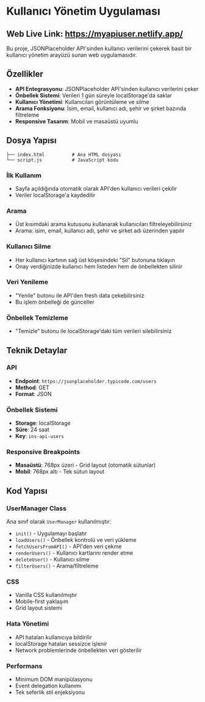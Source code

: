 # Kullanıcı Yönetim Uygulaması

## Web Live Link: https://myapiuser.netlify.app/

Bu proje, JSONPlaceholder API'sinden kullanıcı verilerini çekerek basit bir kullanıcı yönetim arayüzü sunan web uygulamasıdır.

## Özellikler

- **API Entegrasyonu**: JSONPlaceholder API'sinden kullanıcı verilerini çeker
- **Önbellek Sistemi**: Verileri 1 gün süreyle localStorage'da saklar
- **Kullanıcı Yönetimi**: Kullanıcıları görüntüleme ve silme
- **Arama Fonksiyonu**: İsim, email, kullanıcı adı, şehir ve şirket bazında filtreleme
- **Responsive Tasarım**: Mobil ve masaüstü uyumlu

## Dosya Yapısı

```
├── index.html          # Ana HTML dosyası
└── script.js           # JavaScript kodu
```

### İlk Kullanım
- Sayfa açıldığında otomatik olarak API'den kullanıcı verileri çekilir
- Veriler localStorage'a kaydedilir

### Arama
- Üst kısımdaki arama kutusunu kullanarak kullanıcıları filtreleyebilirsiniz
- Arama: isim, email, kullanıcı adı, şehir ve şirket adı üzerinden yapılır

### Kullanıcı Silme
- Her kullanıcı kartının sağ üst köşesindeki "Sil" butonuna tıklayın
- Onay verdiğinizde kullanıcı hem listeden hem de önbellekten silinir

### Veri Yenileme
- "Yenile" butonu ile API'den fresh data çekebilirsiniz
- Bu işlem önbelleği de günceller

### Önbellek Temizleme
- "Temizle" butonu ile localStorage'daki tüm verileri silebilirsiniz

## Teknik Detaylar

### API
- **Endpoint**: `https://jsonplaceholder.typicode.com/users`
- **Method**: GET
- **Format**: JSON

### Önbellek Sistemi
- **Storage**: localStorage
- **Süre**: 24 saat
- **Key**: `ins-api-users`

### Responsive Breakpoints
- **Masaüstü**: 768px üzeri - Grid layout (otomatik sütunlar)
- **Mobil**: 768px altı - Tek sütun layout

## Kod Yapısı

### UserManager Class
Ana sınıf olarak `UserManager` kullanılmıştır:

- `init()` - Uygulamayı başlatır
- `loadUsers()` - Önbellek kontrolü ve veri yükleme
- `fetchUsersFromAPI()` - API'den veri çekme
- `renderUsers()` - Kullanıcı kartlarını render etme
- `deleteUser()` - Kullanıcı silme
- `filterUsers()` - Arama/filtreleme

### CSS
- Vanilla CSS kullanılmıştır
- Mobile-first yaklaşım
- Grid layout sistemi

### Hata Yönetimi
- API hataları kullanıcıya bildirilir
- localStorage hataları sessizce işlenir
- Network problemlerinde önbellekten veri gösterilir

### Performans
- Minimum DOM manipülasyonu
- Event delegation kullanımı
- Tek seferlik stil enjeksiyonu
